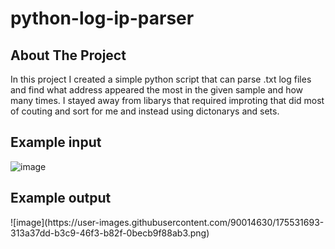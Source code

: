# python-log-ip-parser
<h2>About The Project</h2>
In this project I created a simple python script that can parse .txt log files and find what address appeared the most in the given sample and how many times. I stayed away from libarys that required improting that did most of couting and sort for me and instead using dictonarys and sets.

<h2>Example input</h2>

![image](https://user-images.githubusercontent.com/90014630/175531295-41a96220-5b03-49aa-9fca-5f93525c07e5.png)

<h2>Example output</h2>
![image](https://user-images.githubusercontent.com/90014630/175531693-313a37dd-b3c9-46f3-b82f-0becb9f88ab3.png)
